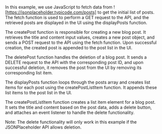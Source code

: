In this example, we use JavaScript to fetch data from ![https://jsonplaceholder.typicode.com/posts] to get the initial list of posts. The fetch function is used to perform a GET request to the API, and the retrieved posts are displayed in the UI using the displayPosts function.

The createPost function is responsible for creating a new blog post. It retrieves the title and content input values, creates a new post object, and sends a POST request to the API using the fetch function. Upon successful creation, the created post is appended to the post list in the UI.

The deletePost function handles the deletion of a blog post. It sends a DELETE request to the API with the corresponding post ID, and upon successful deletion, it removes the post from the UI by removing its corresponding list item.

The displayPosts function loops through the posts array and creates list items for each post using the createPostListItem function. It appends these list items to the post list in the UI.

The createPostListItem function creates a list item element for a blog post. It sets the title and content based on the post data, adds a delete button, and attaches an event listener to handle the delete functionality.

Note: The delete functionality will only work in this example if the JSONPlaceholder API allows deletion.